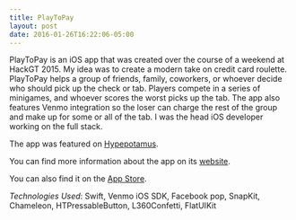 ```yaml
---
title: PlayToPay
layout: post
date: 2016-01-26T16:22:06-05:00
---
```


PlayToPay is an iOS app that was created over the course of a weekend at HackGT 2015. My idea was to create a modern take on credit card roulette. PlayToPay helps a group of friends, family, coworkers, or whoever decide who should pick up the check or tab. Players compete in a series of minigames, and whoever scores the worst picks up the tab. The app also features Venmo integration so the loser can charge the rest of the group and make up for some or all of the tab. I was the head iOS developer working on the full stack.

The app was featured on [Hypepotamus](http://www.hypepotamus.com/companies/play-to-pay/).

You can find more information about the app on its [website](www.playtopayapp.com).

You can also find it on the [App Store](https://itunes.apple.com/us/app/playtopay/id1043929720?mt=8).

*Technologies Used*: Swift, Venmo iOS SDK, Facebook pop, SnapKit, Chameleon, HTPressableButton, L360Confetti, FlatUIKit

